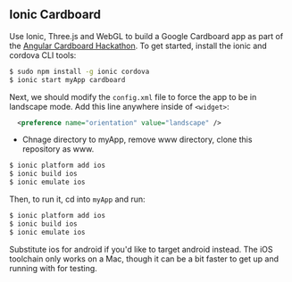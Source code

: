 ## Ionic Cardboard

Use Ionic, Three.js and WebGL to build a Google Cardboard app as part of the [Angular Cardboard Hackathon](https://angular.io/cardboard/). To get started, install the ionic and cordova CLI tools:

```bash
$ sudo npm install -g ionic cordova
$ ionic start myApp cardboard
```

Next, we should modify the `config.xml` file to force the app to be in landscape mode. Add this line anywhere inside of `<widget>`:

```xml
  <preference name="orientation" value="landscape" />
```

* Chnage directory to myApp, remove www directory, clone this repository as www.

```bash
$ ionic platform add ios
$ ionic build ios
$ ionic emulate ios
```

Then, to run it, cd into `myApp` and run:

```bash
$ ionic platform add ios
$ ionic build ios
$ ionic emulate ios
```

Substitute ios for android if you'd like to target android instead. The iOS toolchain only works on a Mac, though it can be a bit faster to get up and running with for testing.

